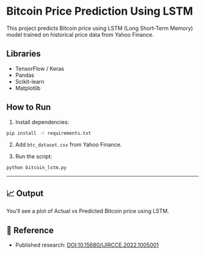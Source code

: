 # Bitcoin Price Prediction Using LSTM

This project predicts Bitcoin price using LSTM (Long Short-Term Memory) model trained on historical price data from Yahoo Finance.

## Libraries
- TensorFlow / Keras
- Pandas
- Scikit-learn
- Matplotlib

## How to Run

1. Install dependencies:  
```bash
pip install -r requirements.txt
```

2. Add `btc_dataset.csv` from Yahoo Finance.

3. Run the script:
```bash
python bitcoin_lstm.py
```

---

## 📈 Output

You’ll see a plot of Actual vs Predicted Bitcoin price using LSTM.

## 📄 Reference
- Published research: [DOI:10.15680/IJIRCCE.2022.1005001](https://doi.org/10.15680/IJIRCCE.2022.1005001)
